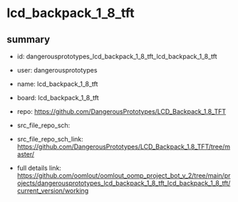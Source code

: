 # lcd_backpack_1_8_tft
 
## summary 
* id: dangerousprototypes_lcd_backpack_1_8_tft_lcd_backpack_1_8_tft
* user: dangerousprototypes
* name: lcd_backpack_1_8_tft
* board: lcd_backpack_1_8_tft
* repo: https://github.com/DangerousPrototypes/LCD_Backpack_1.8_TFT



* src_file_repo_sch: 
* src_file_repo_sch_link: https://github.com/DangerousPrototypes/LCD_Backpack_1.8_TFT/tree/master/
* full details link: https://github.com/oomlout/oomlout_oomp_project_bot_v_2/tree/main/projects/dangerousprototypes_lcd_backpack_1_8_tft_lcd_backpack_1_8_tft/current_version/working  







